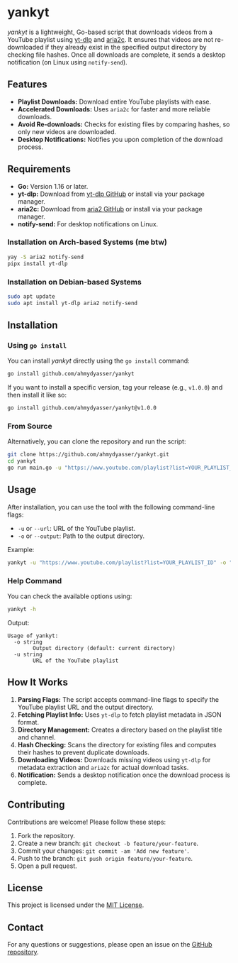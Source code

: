 # yankyt

_yankyt_ is a lightweight, Go-based script that downloads videos from a YouTube playlist using [yt-dlp](https://github.com/yt-dlp/yt-dlp) and [aria2c](https://aria2.github.io/). It ensures that videos are not re-downloaded if they already exist in the specified output directory by checking file hashes. Once all downloads are complete, it sends a desktop notification (on Linux using `notify-send`).

## Features

- **Playlist Downloads:** Download entire YouTube playlists with ease.
- **Accelerated Downloads:** Uses `aria2c` for faster and more reliable downloads.
- **Avoid Re-downloads:** Checks for existing files by comparing hashes, so only new videos are downloaded.
- **Desktop Notifications:** Notifies you upon completion of the download process.

## Requirements

- **Go:** Version 1.16 or later.
- **yt-dlp:** Download from [yt-dlp GitHub](https://github.com/yt-dlp/yt-dlp) or install via your package manager.
- **aria2c:** Download from [aria2 GitHub](https://github.com/aria2/aria2) or install via your package manager.
- **notify-send:** For desktop notifications on Linux.

### Installation on Arch-based Systems (me btw)

```sh
yay -S aria2 notify-send
pipx install yt-dlp
```

### Installation on Debian-based Systems

```sh
sudo apt update
sudo apt install yt-dlp aria2 notify-send
```

## Installation

### Using `go install`

You can install _yankyt_ directly using the `go install` command:

```sh
go install github.com/ahmydyasser/yankyt
```

If you want to install a specific version, tag your release (e.g., `v1.0.0`) and then install it like so:

```sh
go install github.com/ahmydyasser/yankyt@v1.0.0
```

### From Source

Alternatively, you can clone the repository and run the script:

```sh
git clone https://github.com/ahmydyasser/yankyt.git
cd yankyt
go run main.go -u "https://www.youtube.com/playlist?list=YOUR_PLAYLIST_ID" -o "/path/to/output/directory"
```

## Usage

After installation, you can use the tool with the following command-line flags:

- `-u` or `--url`: URL of the YouTube playlist.
- `-o` or `--output`: Path to the output directory.

Example:

```sh
yankyt -u "https://www.youtube.com/playlist?list=YOUR_PLAYLIST_ID" -o "/path/to/output/directory"
```

### Help Command

You can check the available options using:

```sh
yankyt -h
```

Output:

```
Usage of yankyt:
  -o string
        Output directory (default: current directory)
  -u string
        URL of the YouTube playlist
```

## How It Works

1. **Parsing Flags:** The script accepts command-line flags to specify the YouTube playlist URL and the output directory.
2. **Fetching Playlist Info:** Uses `yt-dlp` to fetch playlist metadata in JSON format.
3. **Directory Management:** Creates a directory based on the playlist title and channel.
4. **Hash Checking:** Scans the directory for existing files and computes their hashes to prevent duplicate downloads.
5. **Downloading Videos:** Downloads missing videos using `yt-dlp` for metadata extraction and `aria2c` for actual download tasks.
6. **Notification:** Sends a desktop notification once the download process is complete.

## Contributing

Contributions are welcome! Please follow these steps:

1. Fork the repository.
2. Create a new branch: `git checkout -b feature/your-feature`.
3. Commit your changes: `git commit -am 'Add new feature'`.
4. Push to the branch: `git push origin feature/your-feature`.
5. Open a pull request.

## License

This project is licensed under the [MIT License](LICENSE).

## Contact

For any questions or suggestions, please open an issue on the [GitHub repository](https://github.com/ahmydyasser/yankyt).
